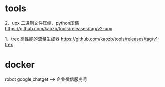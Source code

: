 # tools


2、upx 二进制文件压缩，python压缩 https://github.com/kaozb/tools/releases/tag/v2-upx

1、trex 高性能的流量生成器 https://github.com/kaozb/tools/releases/tag/v1-trex


# docker

robot google,chatget --> 企业微信服务号




